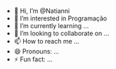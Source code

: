 - 👋 Hi, I’m @Natianni
- 👀 I’m interested in Programação 
- 🌱 I’m currently learning ...
- 💞️ I’m looking to collaborate on ...
- 📫 How to reach me ...
- 😄 Pronouns: ...
- ⚡ Fun fact: ...

<!---
Natianni/Natianni is a ✨ special ✨ repository because its `README.md` (this file) appears on your GitHub profile.
You can click the Preview link to take a look at your changes.
--->
